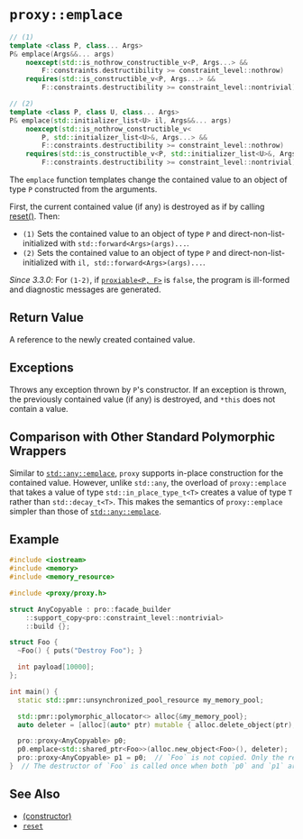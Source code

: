 # `proxy::emplace`

```cpp
// (1)
template <class P, class... Args>
P& emplace(Args&&... args)
    noexcept(std::is_nothrow_constructible_v<P, Args...> &&
        F::constraints.destructibility >= constraint_level::nothrow)
    requires(std::is_constructible_v<P, Args...> &&
        F::constraints.destructibility >= constraint_level::nontrivial);

// (2)
template <class P, class U, class... Args>
P& emplace(std::initializer_list<U> il, Args&&... args)
    noexcept(std::is_nothrow_constructible_v<
        P, std::initializer_list<U>&, Args...> &&
        F::constraints.destructibility >= constraint_level::nothrow)
    requires(std::is_constructible_v<P, std::initializer_list<U>&, Args...> &&
        F::constraints.destructibility >= constraint_level::nontrivial);
```

The `emplace` function templates change the contained value to an object of type `P` constructed from the arguments.

First, the current contained value (if any) is destroyed as if by calling [reset()](reset.md). Then:

- `(1)` Sets the contained value to an object of type `P` and direct-non-list-initialized with `std::forward<Args>(args)...`.
- `(2)` Sets the contained value to an object of type `P` and direct-non-list-initialized with `il, std::forward<Args>(args)...`.

*Since 3.3.0*: For `(1-2)`, if [`proxiable<P, F>`](../proxiable.md) is `false`, the program is ill-formed and diagnostic messages are generated.

## Return Value

A reference to the newly created contained value.

## Exceptions

Throws any exception thrown by `P`'s constructor. If an exception is thrown, the previously contained value (if any) is destroyed, and `*this` does not contain a value.

## Comparison with Other Standard Polymorphic Wrappers

Similar to [`std::any::emplace`](https://en.cppreference.com/w/cpp/utility/any/emplace), `proxy` supports in-place construction for the contained value. However, unlike `std::any`, the overload of `proxy::emplace` that takes a value of type `std::in_place_type_t<T>` creates a value of type `T` rather than `std::decay_t<T>`. This makes the semantics of `proxy::emplace` simpler than those of [`std::any::emplace`](https://en.cppreference.com/w/cpp/utility/any/emplace).

## Example

```cpp
#include <iostream>
#include <memory>
#include <memory_resource>

#include <proxy/proxy.h>

struct AnyCopyable : pro::facade_builder
    ::support_copy<pro::constraint_level::nontrivial>
    ::build {};

struct Foo {
  ~Foo() { puts("Destroy Foo"); }

  int payload[10000];
};

int main() {
  static std::pmr::unsynchronized_pool_resource my_memory_pool;

  std::pmr::polymorphic_allocator<> alloc{&my_memory_pool};
  auto deleter = [alloc](auto* ptr) mutable { alloc.delete_object(ptr); };

  pro::proxy<AnyCopyable> p0;
  p0.emplace<std::shared_ptr<Foo>>(alloc.new_object<Foo>(), deleter);
  pro::proxy<AnyCopyable> p1 = p0;  // `Foo` is not copied. Only the reference count is increased.
}  // The destructor of `Foo` is called once when both `p0` and `p1` are destroyed
```

## See Also

- [(constructor)](constructor.md)
- [`reset`](reset.md)
